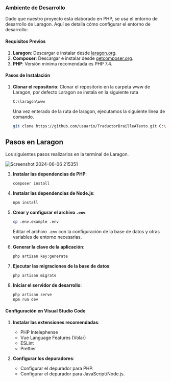 ### Ambiente de Desarrollo

Dado que nuestro proyecto esta elaborado en PHP, se usa el entorno de desarrollo de Laragon. Aquí se detalla cómo configurar el entorno de desarrollo:

#### Requisitos Previos

1. **Laragon**: Descargar e instalar desde [laragon.org](https://laragon.org/).
2. **Composer**: Descargar e instalar desde [getcomposer.org](https://getcomposer.org/).
3. **PHP**: Versión mínima recomendada es PHP 7.4.

#### Pasos de Instalación

1. **Clonar el repositorio**:
   Clonar el repositorio en la carpeta www de Laragon, por defecto Laragon se instala en la siguiente ruta

    ```sh
    C:\laragon\www
    ```
    Una vez enterado de la ruta de laragon, ejecutamos la siguiente linea de comando.

    ```sh
    git clone https://github.com/usuario/TraductorBrailleATexto.git C:\laragon\www
    ```

## Pasos en Laragon

Los siguientes pasos realizarlos en la terminal de Laragon.

![Screenshot 2024-06-06 215351](https://github.com/DonobanR/TraductorBrailleATexto/assets/135273301/8a881960-5548-4535-a737-37949c6ffc17)

3. **Instalar las dependencias de PHP**:

    ```sh
    composer install
    ```

4. **Instalar las dependencias de Node.js**:

    ```sh
    npm install
    ```

5. **Crear y configurar el archivo `.env`**:

    ```sh
    cp .env.example .env
    ```

    Editar el archivo `.env` con la configuración de la base de datos y otras variables de entorno necesarias.

6. **Generar la clave de la aplicación**:

    ```sh
    php artisan key:generate
    ```

7. **Ejecutar las migraciones de la base de datos**:

    ```sh
    php artisan migrate
    ```

8. **Iniciar el servidor de desarrollo**:

    ```sh
    php artisan serve
    npm run dev
    ```

#### Configuración en Visual Studio Code

1. **Instalar las extensiones recomendadas**:
    - PHP Intelephense
    - Vue Language Features (Volar)
    - ESLint
    - Prettier

2. **Configurar los depuradores**:
    - Configurar el depurador para PHP.
    - Configurar el depurador para JavaScript/Node.js.
